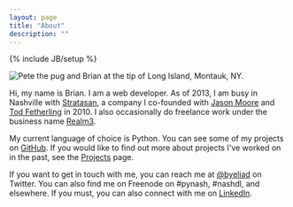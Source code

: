 ```yaml
---
layout: page
title: "About"
description: ""
---
```

{% include JB/setup %}

<div class="pull-right"><img alt="Pete the pug and Brian at the tip of Long Island, Montauk, NY." src="https://si0.twimg.com/profile_images/2504804310/0tp8veb5lge1ze599zso.jpeg" class="img-circle" /></div>

Hi, my name is Brian. I am a web developer. As of 2013, I am busy in Nashville with [Stratasan](http://stratasan.com), a company I co-founded with [Jason Moore](http://twitter.com/jasonrmoore) and [Tod Fetherling](http://twitter.com/jtodwork/) in 2010. I also occasionally do freelance work under the business name [Realm3](http://realm3.com).

My current language of choice is Python. You can see some of my projects on [GitHub](http://github.com/briandailey). If you would like to find out more about projects I've worked on in the past, see the [Projects](/projects.html) page.

If you want to get in touch with me, you can reach me at [@byeliad](http://twitter.com/byeliad) on Twitter. You can also find me on Freenode on #pynash, #nashdl, and elsewhere. If you must, you can also connect with me on [LinkedIn](http://www.linkedin.com/in/briandailey).
